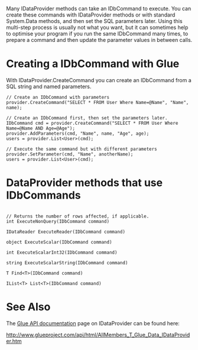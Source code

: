 Many IDataProvider methods can take an IDbCommand to execute. You can create these commands with IDataProvider methods or with standard System.Data methods, and then set the SQL parameters later. Using this multi-step process is usually not what you want, but it can sometimes help to optimise your program if you run the same IDbCommand many times, to prepare a command and then update the parameter values in between calls.

# Creating a IDbCommand with Glue #

With IDataProvider.CreateCommand you can create an IDbCommand from a SQL string and named parameters.

```
// Create an IDbCommand with parameters
provider.CreateCommand("SELECT * FROM User Where Name=@Name", "Name", name);

// Create an IDbCommand first, then set the parameters later.
IDbCommand cmd = provider.CreateCommand("SELECT * FROM User Where Name=@Name AND Age=@Age");
provider.AddParameters(cmd, "Name", name, "Age", age);
users = provider.List<User>(cmd);

// Execute the same command but with different parameters
provider.SetParameter(cmd, "Name", anotherName);
users = provider.List<User>(cmd);

```

# DataProvider methods that use IDbCommands #

```

// Returns the number of rows affected, if applicable.
int ExecuteNonQuery(IDbCommand command)

IDataReader ExecuteReader(IDbCommand command)

object ExecuteScalar(IDbCommand command)

int ExecuteScalarInt32(IDbCommand command)

string ExecuteScalarString(IDbCommand command)

T Find<T>(IDbCommand command)

IList<T> List<T>(IDbCommand command)

```

# See Also #

The [Glue API documentation](http://www.glueproject.com/api) page on IDataProvider can be found here:

http://www.glueproject.com/api/html/AllMembers_T_Glue_Data_IDataProvider.htm